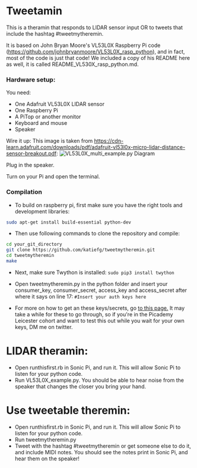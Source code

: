 # Tweetamin

This is a theramin that responds to LIDAR sensor input OR to tweets that include the hashtag #tweetmytheremin.

It is based on John Bryan Moore's VL53L0X Raspberry Pi code (https://github.com/johnbryanmoore/VL53L0X_rasp_python), and in fact, most of the code is just that code! We included a copy of his README here as well, it is called README_VL530X_rasp_python.md.

### Hardware setup:

You need:
* One Adafruit VL53L0X LIDAR sensor
* One Raspberry Pi
* A PiTop or another monitor
* Keyboard and mouse
* Speaker

Wire it up:
This image is taken from https://cdn-learn.adafruit.com/downloads/pdf/adafruit-vl53l0x-micro-lidar-distance-sensor-breakout.pdf:
![VL53L0X_multi_example.py Diagram](https://raw.githubusercontent.com/katiefg/tweetamin/master/VL53L0x_single.png "Wiring for single LIDAR sensor")

Plug in the speaker.

Turn on your Pi and open the terminal.

### Compilation

* To build on raspberry pi, first make sure you have the right tools and development libraries:
```bash
sudo apt-get install build-essential python-dev
```
* Then use following commands to clone the repository and compile:
```bash
cd your_git_directory
git clone https://github.com/katiefg/tweetmytheremin.git
cd tweetmytheremin
make
```

* Next, make sure Twython is installed:
```sudo pip3 install twython```

* Open tweetmytheremin.py in the python folder and insert your consumer_key, consumer_secret, access_key and access_secret after where it says on line 17:
``` #Insert your auth keys here ```
* For more on how to get an these keys/secrets, go [to this page.](https://developer.twitter.com/en/docs/basics/authentication/guides/access-tokens.html) It may take a while for these to go through, so if you're in the Picademy Leicester cohort and want to test this out while you wait for your own keys, DM me on twitter.



# LIDAR theramin:

* Open runthisfirst.rb in Sonic Pi, and run it. This will allow Sonic Pi to listen for your python code.
* Run VL53L0X_example.py. You should be able to hear noise from the speaker that changes the closer you bring your hand.


# Use tweetable theremin:
* Open runthisfirst.rb in Sonic Pi, and run it. This will allow Sonic Pi to listen for your python code.
* Run tweetmytheremin.py
* Tweet with the hashtag #tweetmytheremin or get someone else to do it, and include MIDI notes. You should see the notes print in Sonic Pi, and hear them on the speaker!




